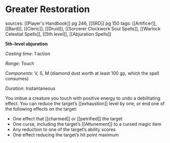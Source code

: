 # Greater Restoration
sources: [[Player's Handbook]] pg 246, [[SRD]] pg 150
tags: [[Artificer]], [[Bard]], [[Cleric]], [[Druid]], [[Sorcerer Clockwork Soul Spells]], [[Warlock Celestial Spells]], [[5th level]], [[Abjuration Spells]]

**5th-level abjuration**

*Casting time*: 1 action

*Range*: Touch

*Components*: V, S, M (diamond dust worth at least 100 gp, which the spell consumes)

*Duration*: Instantaneous

You imbue a creature you touch with positive energy to undo a debilitating effect. You can reduce the target’s [[exhaustion]] level by one, or end one of the following effects on the target:

* One effect that [[charmed]] or [[petrified]] the target
* One curse, including the target’s [[Attunement]] to a cursed magic item
* Any reduction to one of the target’s ability scores
* One effect reducing the target’s hit point maximum
